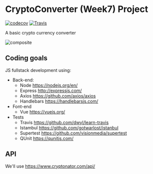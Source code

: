 # CryptoConverter (Week7) Project

[![codecov](https://codecov.io/gh/TiC-1/Week7_cryptoconverter/branch/master/graph/badge.svg)](https://codecov.io/gh/TiC-1/Week7_cryptoconverter) [![Travis](https://travis-ci.org/TiC-1/Week7_cryptoconverter.svg?branch=master)](https://travis-ci.org/TiC-1/Week7_cryptoconverter)

A basic crypto currency converter

![composite](https://user-images.githubusercontent.com/24767679/37833705-4a8fc816-2eac-11e8-9acb-d9bcc6b9eae9.jpg)

## Coding goals
JS fullstack development using:
- Back-end:
  - Node https://nodejs.org/en/
  - Express http://expressjs.com/
  - Axios https://github.com/axios/axios
  - Handlebars https://handlebarsjs.com/
- Font-end
  - Vue https://vuejs.org/
- Tests
  - Travis https://github.com/dwyl/learn-travis
  - Istambul https://github.com/gotwarlost/istanbul
  - Supertest https://github.com/visionmedia/supertest
  - QUnit https://qunitjs.com/

## API
We'll use https://www.cryptonator.com/api/
